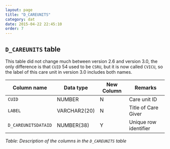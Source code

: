 ```yaml
---
layout: page
title: "D_CAREUNITS"
category: dat
date: 2015-04-22 22:45:10
order: 7
---
```


## ```D_CAREUNITS``` table

This table did not change much between version 2.6 and version 3.0, the
only difference is that ```CUID``` 54 used to be ```CSRU```, but it is now called ```CVICU```, so the label of this care unit in version 3.0 includes both names.

Column name | Data type | New Column | Remarks
--- | --- | --- | ---
```CUID``` | NUMBER | N | Care unit ID
```LABEL``` | VARCHAR2(20) | N | Title of Care Giver
```D_CAREUNITSDATAID``` | NUMBER(38) | Y | Unique row identifier

*Table: Description of the columns in the ```D_CAREUNITS``` table*



